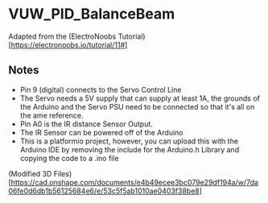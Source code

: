 # VUW_PID_BalanceBeam
Adapted from the (ElectroNoobs Tutorial)[https://electronoobs.io/tutorial/11#]

## Notes
- Pin 9 (digital) connects to the Servo Control Line
- The Servo needs a 5V supply that can supply at least 1A, the grounds of the Arduino and the Servo PSU need to be connected so that it's all on the ame reference.
- Pin A0 is the IR distance Sensor Output.
- The IR Sensor can be powered off of the Arduino
- This is a platformio project, however, you can upload this with the Arduino IDE by removing the include for the Arduino.h Library and copying the code to a .ino file


(Modified 3D Files)[https://cad.onshape.com/documents/e4b49ecee3bc079e29df194a/w/7da06fe0d6db1b56125684e6/e/53c5f5ab1010ae0403f38be8]
